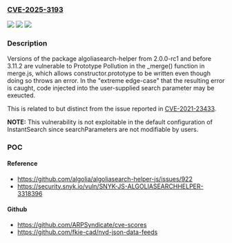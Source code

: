 ### [CVE-2025-3193](https://cve.mitre.org/cgi-bin/cvename.cgi?name=CVE-2025-3193)
![](https://img.shields.io/static/v1?label=Product&message=algoliasearch-helper&color=blue)
![](https://img.shields.io/static/v1?label=Version&message=2.0.0-rc1%20&color=brightgreen)
![](https://img.shields.io/static/v1?label=Vulnerability&message=Prototype%20Pollution&color=brightgreen)

### Description

Versions of the package algoliasearch-helper from 2.0.0-rc1 and before 3.11.2 are vulnerable to Prototype Pollution in the _merge() function in merge.js, which allows constructor.prototype to be written even though doing so throws an error. In the "extreme edge-case" that the resulting error is caught, code injected into the user-supplied search parameter may be exeucted.This is related to but distinct from the issue reported in [CVE-2021-23433](https://security.snyk.io/vuln/SNYK-JS-ALGOLIASEARCHHELPER-1570421).**NOTE:** This vulnerability is not exploitable in the default configuration of InstantSearch since searchParameters are not modifiable by users.

### POC

#### Reference
- https://github.com/algolia/algoliasearch-helper-js/issues/922
- https://security.snyk.io/vuln/SNYK-JS-ALGOLIASEARCHHELPER-3318396

#### Github
- https://github.com/ARPSyndicate/cve-scores
- https://github.com/fkie-cad/nvd-json-data-feeds


